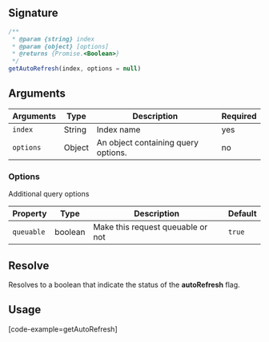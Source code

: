 ## Signature

``` javascript
/**
 * @param {string} index
 * @param {object} [options]
 * @returns {Promise.<Boolean>}
 */
getAutoRefresh(index, options = null)
```

## Arguments

| Arguments     | Type        | Description                         | Required
|---------------|-------------|-------------------------------------|----------
| ``index``     | String      | Index name                          | yes
| ``options``   | Object      | An object containing query options. | no

### __Options__

Additional query options

| Property | Type    | Description                       | Default |
| -------- | ------- | --------------------------------- | ------- |
| `queuable` | boolean | Make this request queuable or not | `true`    |

## Resolve

Resolves to a boolean that indicate the status of the **autoRefresh** flag.

## Usage

[code-example=getAutoRefresh]